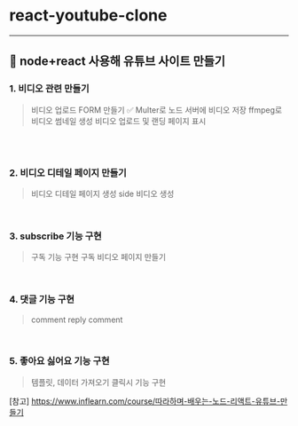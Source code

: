 # react-youtube-clone
----------------------------------------
## 🌟 node+react 사용해 유튜브 사이트 만들기
### 1. 비디오 관련 만들기
> 비디오 업로드 FORM 만들기 ✅
> Multer로 노드 서버에 비디오 저장
> ffmpeg로 비디오 썸네일 생성 
> 비디오 업로드 및 랜딩 페이지 표시

<br/>
<br/>

### 2. 비디오 디테일 페이지 만들기
> 비디오 디테일 페이지 생성
> side 비디오 생성

<br/>

### 3. subscribe 기능 구현
> 구독 기능 구현
> 구독 비디오 페이지 만들기

<br/>

### 4. 댓글 기능 구현
> comment
> reply comment
<br/>

### 5. 좋아요 싫어요 기능 구현
> 템플릿, 데이터 가져오기
> 클릭시 기능 구현

[참고] https://www.inflearn.com/course/따라하며-배우는-노드-리액트-유튜브-만들기
